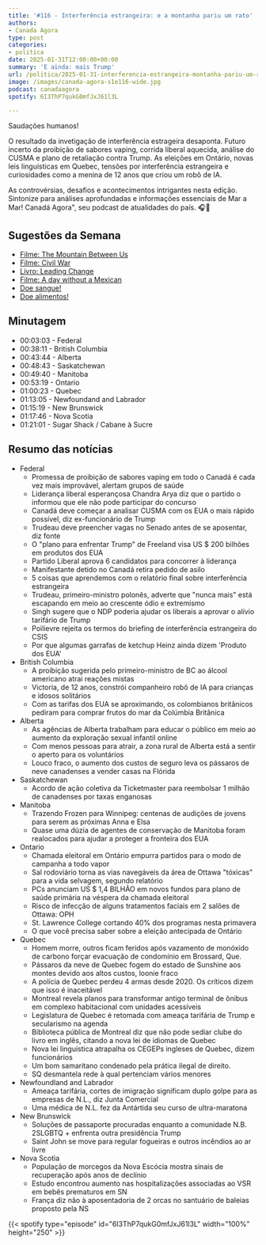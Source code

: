 ```yaml
---
title: '#116 - Interferência estrangeira: e a montanha pariu um rato'
authors:
- Canada Agora
type: post
categories:
- politica
date: 2025-01-31T12:00:00+00:00
summary: 'E ainda: mais Trump'
url: /politica/2025-01-31-interferencia-estrangeira-montanha-pariu-um-rato.html
image: /images/canada-agora-s1e116-wide.jpg
podcast: canadaagora
spotify: 6I3ThP7qukG0mfJxJ61l3L

---
```


Saudações humanos!

O resultado da invetigação de interferência estrageira desaponta. Futuro incerto da proibição de sabores vaping, corrida liberal aquecida, análise do CUSMA e plano de retaliação contra Trump. As eleições em Ontário, novas leis linguísticas em Quebec, tensões por interferência estrangeira e curiosidades como a menina de 12 anos que criou um robô de IA.

As controvérsias, desafios e acontecimentos intrigantes nesta edição. Sintonize para análises aprofundadas e informações essenciais de Mar a Mar! Canadá Agora", seu podcast de atualidades do país. 🎧📰

## Sugestões da Semana

- [Filme: The Mountain Between Us](https://www.imdb.com/title/tt2226597/)
- [Filme: Civil War](https://www.imdb.com/title/tt17279496/)
- [Livro: Leading Change](https://www.goodreads.com/book/show/51370.Leading_Change)
- [Filme: A day without a Mexican](https://www.imdb.com/title/tt0377744/)
- [Doe sangue!](https://blood.ca)
- [Doe alimentos!](https://foodbankscanada.ca)

## Minutagem
- 00:03:03 - Federal
- 00:38:11 - British Columbia
- 00:43:44 - Alberta
- 00:48:43 - Saskatchewan
- 00:49:40 - Manitoba
- 00:53:19 - Ontario
- 01:00:23 - Quebec
- 01:13:05 - Newfoundand and Labrador
- 01:15:19 - New Brunswick
- 01:17:46 - Nova Scotia
- 01:21:01 - Sugar Shack / Cabane à Sucre

## Resumo das notícias
- Federal
  - Promessa de proibição de sabores vaping em todo o Canadá é cada vez mais improvável, alertam grupos de saúde
  - Liderança liberal esperançosa Chandra Arya diz que o partido o informou que ele não pode participar do concurso
  - Canadá deve começar a analisar CUSMA com os EUA o mais rápido possível, diz ex-funcionário de Trump
  - Trudeau deve preencher vagas no Senado antes de se aposentar, diz fonte
  - O "plano para enfrentar Trump" de Freeland visa US $ 200 bilhões em produtos dos EUA
  - Partido Liberal aprova 6 candidatos para concorrer à liderança
  - Manifestante detido no Canadá retira pedido de asilo
  - 5 coisas que aprendemos com o relatório final sobre interferência estrangeira
  - Trudeau, primeiro-ministro polonês, adverte que "nunca mais" está escapando em meio ao crescente ódio e extremismo
  - Singh sugere que o NDP poderia ajudar os liberais a aprovar o alívio tarifário de Trump
  - Poilievre rejeita os termos do briefing de interferência estrangeira do CSIS
  - Por que algumas garrafas de ketchup Heinz ainda dizem 'Produto dos EUA'
- British Columbia
  - A proibição sugerida pelo primeiro-ministro de BC ao álcool americano atrai reações mistas
  - Victoria, de 12 anos, constrói companheiro robô de IA para crianças e idosos solitários
  - Com as tarifas dos EUA se aproximando, os colombianos britânicos pediram para comprar frutos do mar da Colúmbia Britânica
- Alberta
  - As agências de Alberta trabalham para educar o público em meio ao aumento da exploração sexual infantil online
  - Com menos pessoas para atrair, a zona rural de Alberta está a sentir o aperto para os voluntários
  - Louco fraco, o aumento dos custos de seguro leva os pássaros de neve canadenses a vender casas na Flórida
- Saskatchewan
  - Acordo de ação coletiva da Ticketmaster para reembolsar 1 milhão de canadenses por taxas enganosas
- Manitoba
  - Trazendo Frozen para Winnipeg: centenas de audições de jovens para serem as próximas Anna e Elsa
  - Quase uma dúzia de agentes de conservação de Manitoba foram realocados para ajudar a proteger a fronteira dos EUA
- Ontario
  - Chamada eleitoral em Ontário empurra partidos para o modo de campanha a todo vapor
  - Sal rodoviário torna as vias navegáveis da área de Ottawa "tóxicas" para a vida selvagem, segundo relatório
  - PCs anunciam US $ 1,4 BILHÃO em novos fundos para plano de saúde primária na véspera da chamada eleitoral
  - Risco de infecção de alguns tratamentos faciais em 2 salões de Ottawa: OPH
  - St. Lawrence College cortando 40% dos programas nesta primavera
  - O que você precisa saber sobre a eleição antecipada de Ontário
- Quebec
  - Homem morre, outros ficam feridos após vazamento de monóxido de carbono forçar evacuação de condomínio em Brossard, Que.
  - Pássaros da neve de Quebec fogem do estado de Sunshine aos montes devido aos altos custos, loonie fraco
  - A polícia de Quebec perdeu 4 armas desde 2020. Os críticos dizem que isso é inaceitável
  - Montreal revela planos para transformar antigo terminal de ônibus em complexo habitacional com unidades acessíveis
  - Legislatura de Quebec é retomada com ameaça tarifária de Trump e secularismo na agenda
  - Biblioteca pública de Montreal diz que não pode sediar clube do livro em inglês, citando a nova lei de idiomas de Quebec
  - Nova lei linguística atrapalha os CEGEPs ingleses de Quebec, dizem funcionários
  - Um bom samaritano condenado pela prática ilegal de direito.
  - SQ desmantela rede à qual pertenciam vários menores
- Newfoundland and Labrador
  - Ameaça tarifária, cortes de imigração significam duplo golpe para as empresas de N.L., diz Junta Comercial
  - Uma médica de N.L. fez da Antártida seu curso de ultra-maratona
- New Brunswick
  - Soluções de passaporte procuradas enquanto a comunidade N.B. 2SLGBTQ + enfrenta outra presidência Trump
  - Saint John se move para regular fogueiras e outros incêndios ao ar livre
- Nova Scotia
  - População de morcegos da Nova Escócia mostra sinais de recuperação após anos de declínio
  - Estudo encontrou aumento nas hospitalizações associadas ao VSR em bebês prematuros em SN
  - França diz não à aposentadoria de 2 orcas no santuário de baleias proposto pela NS

{{< spotify type="episode" id="6I3ThP7qukG0mfJxJ61l3L" width="100%" height="250" >}}
